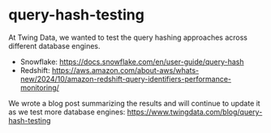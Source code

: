 # query-hash-testing

At Twing Data, we wanted to test the query hashing approaches across different database engines.

- Snowflake: https://docs.snowflake.com/en/user-guide/query-hash
- Redshift: https://aws.amazon.com/about-aws/whats-new/2024/10/amazon-redshift-query-identifiers-performance-monitoring/

We wrote a blog post summarizing the results and will continue to update it as we test more database engines: https://www.twingdata.com/blog/query-hash-testing
